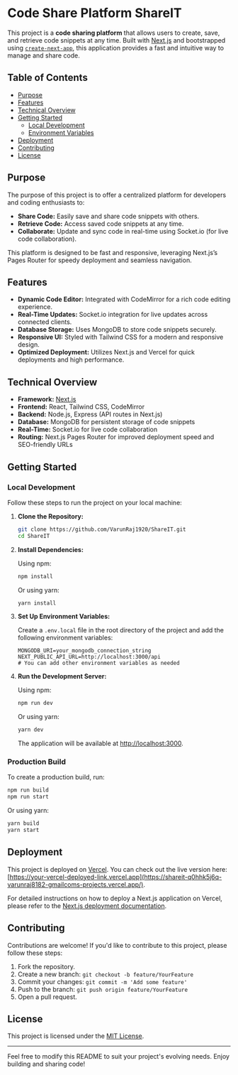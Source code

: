# Code Share Platform ShareIT

This project is a **code sharing platform** that allows users to create, save, and retrieve code snippets at any time. Built with [Next.js](https://nextjs.org) and bootstrapped using [`create-next-app`](https://nextjs.org/docs/app/api-reference/cli/create-next-app), this application provides a fast and intuitive way to manage and share code.

## Table of Contents

- [Purpose](#purpose)
- [Features](#features)
- [Technical Overview](#technical-overview)
- [Getting Started](#getting-started)
  - [Local Development](#local-development)
  - [Environment Variables](#environment-variables)
- [Deployment](#deployment)
- [Contributing](#contributing)
- [License](#license)

## Purpose

The purpose of this project is to offer a centralized platform for developers and coding enthusiasts to:
- **Share Code:** Easily save and share code snippets with others.
- **Retrieve Code:** Access saved code snippets at any time.
- **Collaborate:** Update and sync code in real-time using Socket.io (for live code collaboration).
  
This platform is designed to be fast and responsive, leveraging Next.js’s Pages Router for speedy deployment and seamless navigation.

## Features

- **Dynamic Code Editor:** Integrated with CodeMirror for a rich code editing experience.
- **Real-Time Updates:** Socket.io integration for live updates across connected clients.
- **Database Storage:** Uses MongoDB to store code snippets securely.
- **Responsive UI:** Styled with Tailwind CSS for a modern and responsive design.
- **Optimized Deployment:** Utilizes Next.js and Vercel for quick deployments and high performance.

## Technical Overview

- **Framework:** [Next.js](https://nextjs.org)
- **Frontend:** React, Tailwind CSS, CodeMirror
- **Backend:** Node.js, Express (API routes in Next.js)
- **Database:** MongoDB for persistent storage of code snippets
- **Real-Time:** Socket.io for live code collaboration
- **Routing:** Next.js Pages Router for improved deployment speed and SEO-friendly URLs

## Getting Started

### Local Development

Follow these steps to run the project on your local machine:

1. **Clone the Repository:**

   ```bash
   git clone https://github.com/VarunRaj1920/ShareIT.git
   cd ShareIT
   ```

2. **Install Dependencies:**

   Using npm:
   ```bash
   npm install
   ```

   Or using yarn:
   ```bash
   yarn install
   ```

3. **Set Up Environment Variables:**

   Create a `.env.local` file in the root directory of the project and add the following environment variables:

   ```env
   MONGODB_URI=your_mongodb_connection_string
   NEXT_PUBLIC_API_URL=http://localhost:3000/api
   # You can add other environment variables as needed
   ```

4. **Run the Development Server:**

   Using npm:
   ```bash
   npm run dev
   ```

   Or using yarn:
   ```bash
   yarn dev
   ```

   The application will be available at [http://localhost:3000](http://localhost:3000).

### Production Build

To create a production build, run:

```bash
npm run build
npm run start
```

Or using yarn:

```bash
yarn build
yarn start
```

## Deployment

This project is deployed on [Vercel](https://vercel.com). You can check out the live version here: [https://your-vercel-deployed-link.vercel.app](https://shareit-q0hhk5j6q-varunraj8182-gmailcoms-projects.vercel.app/).

For detailed instructions on how to deploy a Next.js application on Vercel, please refer to the [Next.js deployment documentation](https://nextjs.org/docs/app/building-your-application/deploying).

## Contributing

Contributions are welcome! If you'd like to contribute to this project, please follow these steps:

1. Fork the repository.
2. Create a new branch: `git checkout -b feature/YourFeature`
3. Commit your changes: `git commit -m 'Add some feature'`
4. Push to the branch: `git push origin feature/YourFeature`
5. Open a pull request.

## License

This project is licensed under the [MIT License](LICENSE).

---

Feel free to modify this README to suit your project's evolving needs. Enjoy building and sharing code!
